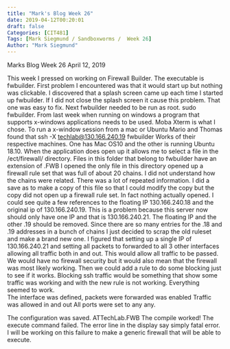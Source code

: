 ```yaml
---
title: "Mark's Blog Week 26"
date: 2019-04-12T00:20:01
draft: false
Categories: [CIT481]
Tags: [Mark Siegmund / Sandboxworms /  Week 26]
Author: "Mark Siegmund"
---
```


Marks Blog Week 26						               April 12, 2019

This week I pressed on working on Firewall Builder.  The executable is fwbuilder.
First problem I encountered was that it would start up but nothing was clickable.  I discovered that a splash screen came up each time I started up fwbuilder.  If I did not close the splash screen it cause this problem.  That one was easy to fix.  Next fwbuilder needed to be run as root.
    sudo fwbuilder.  From last week when running on windows a program that supports x-windows applications needs to be used.  Moba Xterm is what I chose.
To run a x-window session from a mac or Ubuntu Mario and Thomas found that 
    ssh -X  techlab@130.166.240.19 fwbuilder
Works of their respective machines.  One has Mac OS10 and the other is running Ubuntu 18.10.
When the application does open up it allows me to select a file in the /ect/firewall/ directory.
Files in this folder that belong to fwbuilder have an extension of .FWB
I opened the only file in this directory opened up a firewall rule set that was full of about 20 chains.  I did not understand how the chains were related.  There was a lot of repeated information.   I did a save as to make a copy of this file so that I could modify the copy but the copy did not open up a firewall rule set.  In fact nothing actually opened.  I could see quite a few references to the floating IP 130.166.240.18 and the original ip of 130.166.240.19.  This is a problem because this server now should only have one IP and that is 130.166.240.21.  The floating IP and the other .19 should be removed.
Since there are so many entries for the .18 and .19 addresses in a bunch of chains I just decided to scrap the old ruleset and make a brand new one.  I figured that setting up a single IP of 130.166.240.21 and setting all packets to forwarded to all 3 other interfaces allowing all traffic both in and out.  This would allow all traffic to be passed.  We would have no firewall security but it would also mean that the firewall was most likely working.  Then we could add a rule to do some blocking just to see if it works.  Blocking ssh traffic would be something that show some traffic was working and with the new rule is not working.
Everything seemed to work.  
The interface was defined, 
packets were forwarded was enabled
Traffic was allowed in and out
All ports were set to any any.

The configuration was saved.  ATTechLab.FWB
The compile worked!
The execute command failed.  The error line in the display say simply fatal error.  
I will be working on this failure to make a generic firewall that will be able to execute.